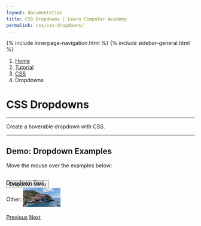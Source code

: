 ```yaml
---
layout: documentation
title: CSS Dropdowns | Learn Computer Academy
permalink: css/css-dropdowns/
---
```

<div class="loader">
{% include innerpage-navigation.html %}
{% include sidebar-general.html %}
            <div class="page-content">
                <div class="content-wrapper">
                    <div class="row">
                        <div class="col-md-9 content">
                            <nav aria-label="breadcrumb">
                                <ol class="breadcrumb">
                                    <li class="breadcrumb-item"><a href="#">Home</a></li>
                                    <li class="breadcrumb-item"><a href="#">Tutorial</a></li>
                                    <li class="breadcrumb-item"><a href="#">CSS</a></li>
                                    <li class="breadcrumb-item active">Dropdowns</li>
                                </ol>
                            </nav>
                            <!-- Your content goes started here -->
                            <div class="doc-content">
                                <h1>CSS Dropdowns</h1>
                                <hr>
                                <p>Create a hoverable dropdown with CSS.</p>
                                <hr>
                                <h2>Demo: Dropdown Examples</h2>
                                <p>Move the mouse over the examples below:</p>
                                <style>
                                    .dropdown{ display: inline-block; }
                                    .dropdown-content{ position: absolute; left: 0; bottom: -50px; display: none; box-shadow: 0px 8px 16px 0px rgba(0,0,0,0.2); background-color: #f9f9f9; }
                                    .dropdown-content p{ margin-bottom: 0; }
                                    .dropdown:hover .dropdown-content{ display: inline-block; }
                                    .dropdown-content2 a{ display: block; color: #111; }
                                    .dropdown:hover .dropdown-content2{ position: absolute; left: 0; bottom: -100px; min-width: 168px; padding: 12px; }
                                </style>
                                <div class="row" style="margin-bottom:1rem;">
                                    <div class="col-md-4">
                                        <div class="dropdown dropdown2" style="position:relative;top:15px;display: inline-block;">
                                          <span class="dropspan">Dropdown Text</span>
                                          <div class="dropdown-content" style="padding:8px 16px;min-width:150px;text-align:center">
                                            <p>Hello World!</p>
                                          </div>
                                        </div>
                                    </div>
                                    <div class="col-md-4">
                                        <div class="dropdown dropdown2">
                                          <button class="btn btn-primary">Dropdown Menu</button>
                                          <div class="dropdown-content dropdown-content2">
                                            <a href="javascript:void(0)">Link 1</a>
                                            <a href="javascript:void(0)">Link 2</a>
                                            <a href="javascript:void(0)">Link 3</a>
                                          </div>
                                        </div>
                                    </div>
                                    <div class="col-md-4">
                                        <div class="dropdown dropdown2">
                                        <span style="position:relative;bottom:15px;">Other: </span><img class="dropimg" src="/assets/img/img_5terre.jpg" alt="Cinque Terre" width="100" height="50">
                                          <div class="dropdown-content right">
                                            <div class="img">
                                                <img src="/assets/img/img_5terre.jpg" alt="Cinque Terre" width="300" height="200">
                                                <div style="padding:15px;text-align:center;">Beautiful Cinque Terre</div>
                                            </div>
                                            </div>
                                        </div>
                                    </div>
                                </div>
                            </div>
                            <!-- /.Your content ends here -->
                            <div class="footer-btn d-flex justify-content-between">
                                <a href="/css/css-navbar" class="btn"><i class="fas fa-arrow-circle-left"></i>Previous</a>
                                <a href="/css/css-form" class="btn">Next<i class="fas fa-arrow-circle-right"></i></a>
                            </div>
                            <!-- /.End of footer button -->
                        </div>
                        <!-- Right Sidebar Start-->
                        <?php include '../includes/right-sidebar-innerpage.php'; ?>
                        <!-- Right-Sidebar End -->
                    </div>
                </div>